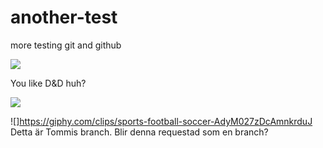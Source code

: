 # another-test

more testing git and github

![](https://media.giphy.com/media/ka55CqnDNjQ7iIKtRa/giphy.gif)

You like D&D huh?

![](https://media3.giphy.com/media/iO4ptP2iuV29yui3mx/giphy.gif?cid=ecf05e473zi5agy4erwqgk2ekkwlflpg4uuid4etan2rz3yd&rid=giphy.gif&ct=g)

![]https://giphy.com/clips/sports-football-soccer-AdyM027zDcAmnkrduJ
Detta är Tommis branch. Blir denna requestad som en branch?